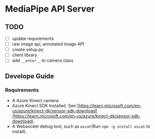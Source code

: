 # MediaPipe API Server

## TODO

- [ ] update requirements
- [ ] raw image api, annotated image API
- [ ] create setup.py
- [ ] client library
- [ ] add `__enter__` to camera class

## Develope Guide

### Requirements

- A Azure Kinect camera.
- Azure Kinect SDK Installed. See [https://learn.microsoft.com/en-us/azure/kinect-dk/sensor-sdk-download](https://learn.microsoft.com/en-us/azure/kinect-dk/sensor-sdk-download).
- A Websocket debug tool, such as `wscat`(Run `npm -g install wscat` to install).
